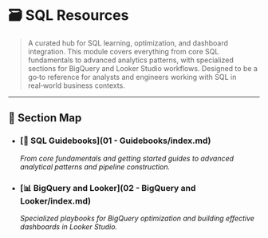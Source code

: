 # 🗃️ SQL Resources

> A curated hub for SQL learning, optimization, and dashboard integration. This module covers everything from core SQL fundamentals to advanced analytics patterns, with specialized sections for BigQuery and Looker Studio workflows. Designed to be a go‑to reference for analysts and engineers working with SQL in real‑world business contexts.

---

## 📂 Section Map

- ### [📘 SQL Guidebooks](01 - Guidebooks/index.md)
  *From core fundamentals and getting started guides to advanced analytical patterns and pipeline construction.*
- ### [📊 BigQuery and Looker](02 - BigQuery and Looker/index.md)
  *Specialized playbooks for BigQuery optimization and building effective dashboards in Looker Studio.*
